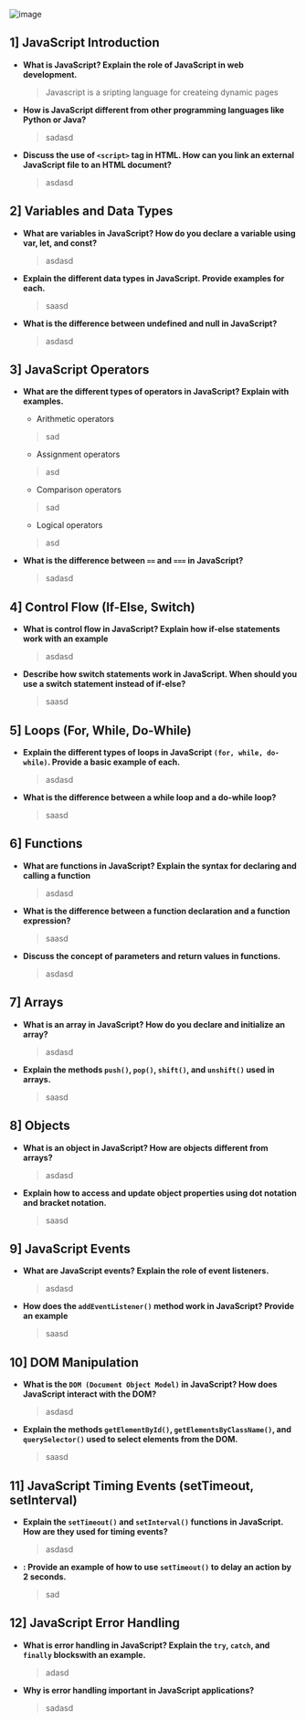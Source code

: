![image](https://www.datocms-assets.com/48401/1628644950-javascript.png?auto=format&fit=max&w=1200)

## 1] JavaScript Introduction

* **What is JavaScript? Explain the role of JavaScript in web development.**
    >Javascript is a sripting language for createing dynamic pages

* **How is JavaScript different from other programming languages like Python or Java?**
    >sadasd

* **Discuss the use of `<script>` tag in HTML. How can you link an external JavaScript file to an HTML document?**
    >asdasd

## 2] Variables and Data Types

* __What are variables in JavaScript? How do you declare a variable using var, let, and const?__
    >asdasd

* __Explain the different data types in JavaScript. Provide examples for each.__
    >saasd

* **What is the difference between undefined and null in JavaScript?**
    >asdasd

## 3] JavaScript Operators

* **What are the different types of operators in JavaScript? Explain with examples.**
    * Arithmetic operators
    >sad
    * Assignment operators
    >asd
    * Comparison operators
    >sad
    * Logical operators
    >asd


* **What is the difference between `==` and `===` in JavaScript?**
    >sadasd

## 4] Control Flow (If-Else, Switch)

* __What is control flow in JavaScript? Explain how if-else statements work with an example__
    >asdasd

* __Describe how switch statements work in JavaScript. When should you use a switch statement instead of if-else?__
    >saasd

## 5] Loops (For, While, Do-While)

* __Explain the different types of loops in JavaScript `(for, while, do-while)`. Provide a basic example of each.__
    >asdasd

* __What is the difference between a while loop and a do-while loop?__
    >saasd

## 6] Functions

* __What are functions in JavaScript? Explain the syntax for declaring and calling a function__
    >asdasd

* __What is the difference between a function declaration and a function expression?__
    >saasd

* **Discuss the concept of parameters and return values in functions.**
    >asdasd

## 7] Arrays

* __What is an array in JavaScript? How do you declare and initialize an array?__
    >asdasd

* __Explain the methods `push()`, `pop()`, `shift()`, and `unshift()` used in arrays.__
    >saasd

## 8] Objects    

* __What is an object in JavaScript? How are objects different from arrays?__
    >asdasd

* __Explain how to access and update object properties using dot notation and bracket notation.__
    >saasd

## 9] JavaScript Events

* __What are JavaScript events? Explain the role of event listeners.__
    >asdasd

* __How does the `addEventListener()` method work in JavaScript? Provide an example__
    >saasd

## 10] DOM Manipulation

* __What is the `DOM (Document Object Model)` in JavaScript? How does JavaScript interact with the DOM?__
    >asdasd

* __Explain the methods `getElementById()`, `getElementsByClassName()`, and `querySelector()` used to select elements from the DOM.__
    >saasd

## 11] JavaScript Timing Events (setTimeout, setInterval)

* **Explain the `setTimeout()` and `setInterval()` functions in JavaScript. How are they used for timing events?**
    > asdasd

* **: Provide an example of how to use `setTimeout()` to delay an action by 2 seconds.**
    > sad

## 12] JavaScript Error Handling

* **What is error handling in JavaScript? Explain the `try`, `catch`, and `finally` blockswith an example.**
    > adasd

* **Why is error handling important in JavaScript applications?**
    > sadasd